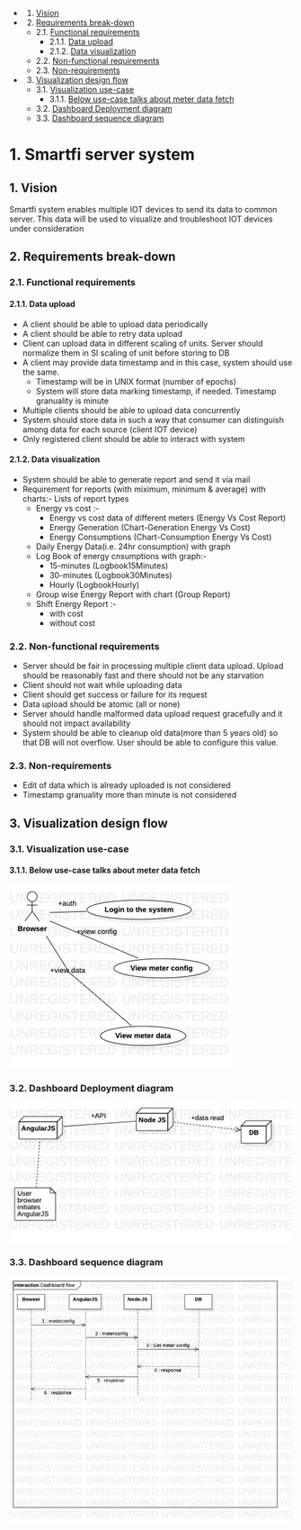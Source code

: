 <!-- vscode-markdown-toc -->
* 1. [Vision](#Vision)
* 2. [Requirements break-down](#Requirementsbreak-down)
	* 2.1. [Functional requirements](#Functionalrequirements)
		* 2.1.1. [Data upload](#Dataupload)
		* 2.1.2. [Data visualization](#Datavisualization)
	* 2.2. [Non-functional requirements](#Non-functionalrequirements)
	* 2.3. [Non-requirements](#Non-requirements)
* 3. [Visualization design flow](#Visualizationdesignflow)
	* 3.1. [Visualization use-case](#Visualizationuse-case)
		* 3.1.1. [Below use-case talks about meter data fetch](#Belowuse-casetalksaboutmeterdatafetch)
	* 3.2. [Dashboard Deployment diagram](#DashboardDeploymentdiagram)
	* 3.3. [Dashboard sequence diagram](#Dashboardsequencediagram)

<!-- vscode-markdown-toc-config
	numbering=true
	autoSave=true
	/vscode-markdown-toc-config -->
<!-- /vscode-markdown-toc -->

# 1. Smartfi server system

##  1. <a name='Vision'></a>Vision
Smartfi system enables multiple IOT devices to send its data to common server. This data will be used to visualize and troubleshoot IOT devices under consideration

##  2. <a name='Requirementsbreak-down'></a>Requirements break-down
###  2.1. <a name='Functionalrequirements'></a>Functional requirements
####  2.1.1. <a name='Dataupload'></a>Data upload
* A client should be able to upload data periodically
* A client should be able to retry data upload
* Client can upload data in different scaling of units. Server should normalize them in SI scaling of unit before storing to DB
* A client may provide data timestamp and in this case, system should use the same. 
    * Timestamp will be in UNIX format (number of epochs)
    * System will store data marking timestamp, if needed. Timestamp granuality is minute
* Multiple clients should be able to upload data concurrently
* System should store data in such a way that consumer can distinguish among data for each source (client IOT device)
* Only registered client should be able to interact with system

####  2.1.2. <a name='Datavisualization'></a>Data visualization
* System should be able to generate report and send it via mail
* Requirement for reports (with miximum, minimum & average) with charts:- Lists of report types
    * Energy vs cost :-
        * Energy vs cost data of different meters (Energy Vs Cost Report)
        * Energy Generation (Chart-Generation Energy Vs Cost)
        * Energy Consumptions (Chart-Consumption Energy Vs Cost)
    * Daily Energy Data(i.e. 24hr consumption) with graph
    * Log Book of energy cnsumptions with graph:-
        * 15-minutes (Logbook15Minutes)
        * 30-minutes (Logbook30Minutes)
        * Hourly (LogbookHourly)
    * Group wise Energy Report with chart (Group Report)
    * Shift Energy Report :-
        * with cost
        * without cost


###  2.2. <a name='Non-functionalrequirements'></a>Non-functional requirements
* Server should be fair in processing multiple client data upload. Upload should be reasonably fast and there should not be any starvation
* Client should not wait while uploading data 
* Client should get success or failure for its request
* Data upload should be atomic (all or none)
* Server should handle  malformed data upload request gracefully and it should not impact availability
* System should be able to cleanup old data(more than 5 years old) so that DB will not overflow. User should be able to configure this value.


###  2.3. <a name='Non-requirements'></a>Non-requirements
* Edit of data which is already uploaded is not considered
* Timestamp granuality more than minute is not considered

##  3. <a name='Visualizationdesignflow'></a>Visualization design flow

###  3.1. <a name='Visualizationuse-case'></a>Visualization use-case
####  3.1.1. <a name='Belowuse-casetalksaboutmeterdatafetch'></a>Below use-case talks about meter data fetch
![image info](./data/usecase-Visualize.jpg)

###  3.2. <a name='DashboardDeploymentdiagram'></a>Dashboard Deployment diagram
![image info](./data/deployment-dashboard_flow.jpg)

###  3.3. <a name='Dashboardsequencediagram'></a>Dashboard sequence diagram
![image info](./data/sequencediagram-Dashboard_flow.jpg)